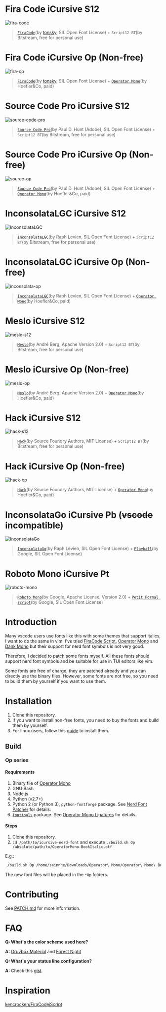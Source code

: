 # Fira Code iCursive S12

![fira-code](https://user-images.githubusercontent.com/37491630/72135806-3d44be80-337f-11ea-998c-85634fac6887.png)

> [`FiraCode`](https://github.com/ryanoasis/nerd-fonts/tree/master/patched-fonts/FiraCode)(by [tonsky](https://github.com/tonsky), SIL Open Font License) + `Script12 BT`(by Bitstream, free for personal use)

# Fira Code iCursive Op (Non-free)

![fira-op](https://user-images.githubusercontent.com/37491630/72212650-ccfd8080-34d7-11ea-8c38-cbe63a7cb417.png)

> [`FiraCode`](https://github.com/ryanoasis/nerd-fonts/tree/master/patched-fonts/FiraCode)(by [tonsky](https://github.com/tonsky), SIL Open Font License) + [`Operator Mono`](https://www.typography.com/fonts/operator/styles)(by Hoefler&Co, paid)

# Source Code Pro iCursive S12

![source-code-pro](https://user-images.githubusercontent.com/37491630/72135821-433a9f80-337f-11ea-9b0b-25ca175a00e3.png)

> [`Source Code Pro`](https://github.com/ryanoasis/nerd-fonts/tree/master/patched-fonts/SourceCodePro)(by Paul D. Hunt (Adobe), SIL Open Font License) + `Script12 BT`(by Bitstream, free for personal use)

# Source Code Pro iCursive Op (Non-free)

![source-op](https://user-images.githubusercontent.com/37491630/72212652-cff87100-34d7-11ea-8520-1d434bdae8d7.png)

> [`Source Code Pro`](https://github.com/ryanoasis/nerd-fonts/tree/master/patched-fonts/SourceCodePro)(by Paul D. Hunt (Adobe), SIL Open Font License) + [`Operator Mono`](https://www.typography.com/fonts/operator/styles)(by Hoefler&Co, paid)

# InconsolataLGC iCursive S12

![InconsolataLGC](https://user-images.githubusercontent.com/37491630/72135813-403faf00-337f-11ea-9ee9-bfffde894bc4.png)

> [`InconsolataLGC`](https://github.com/ryanoasis/nerd-fonts/tree/master/patched-fonts/InconsolataLGC)(by Raph Levien, SIL Open Font License) + `Script12 BT`(by Bitstream, free for personal use)

# InconsolataLGC iCursive Op (Non-free)

![inconsolata-op](https://user-images.githubusercontent.com/37491630/72212651-ce2ead80-34d7-11ea-803e-5b0a384aa98e.png)

> [`InconsolataLGC`](https://github.com/ryanoasis/nerd-fonts/tree/master/patched-fonts/InconsolataLGC)(by Raph Levien, SIL Open Font License) + [`Operator Mono`](https://www.typography.com/fonts/operator/styles)(by Hoefler&Co, paid)

# Meslo iCursive S12

![meslo-s12](https://user-images.githubusercontent.com/37491630/74113945-389e4080-4b9f-11ea-9513-5560e2406f9b.png)

> [`Meslo`](https://github.com/andreberg/Meslo-Font)(by André Berg, Apache Version 2.0) + `Script12 BT`(by Bitstream, free for personal use)

# Meslo iCursive Op (Non-free)

![meslo-op](https://user-images.githubusercontent.com/37491630/74113943-376d1380-4b9f-11ea-9563-c5d1cb3ebe85.png)

> [`Meslo`](https://github.com/andreberg/Meslo-Font)(by André Berg, Apache Version 2.0) + [`Operator Mono`](https://www.typography.com/fonts/operator/styles)(by Hoefler&Co, paid)

# Hack iCursive S12

![hack-s12](https://user-images.githubusercontent.com/37491630/74114336-743a0a00-4ba1-11ea-8394-7dd203d39f87.png)

> [`Hack`](https://github.com/source-foundry/Hack)(by Source Foundry Authors, MIT License) + `Script12 BT`(by Bitstream, free for personal use)

# Hack iCursive Op (Non-free)

![hack-op](https://user-images.githubusercontent.com/37491630/74114335-7308dd00-4ba1-11ea-8f8b-e810e010f6b2.png)

> [`Hack`](https://github.com/source-foundry/Hack)(by Source Foundry Authors, MIT License) + [`Operator Mono`](https://www.typography.com/fonts/operator/styles)(by Hoefler&Co, paid)

# InconsolataGo iCursive Pb (~~vscode~~ incompatible)

![InconsolataGo](https://user-images.githubusercontent.com/37491630/72135810-3e75eb80-337f-11ea-9c15-ed6967d9889b.png)

> [`InconsolataGo`](https://github.com/ryanoasis/nerd-fonts/tree/master/patched-fonts/InconsolataGo)(by Raph Levien, SIL Open Font License) + [`Playball`](https://fonts.google.com/specimen/Playball)(by Google, SIL Open Font License)

# Roboto Mono iCursive Pt

![roboto-mono](https://user-images.githubusercontent.com/37491630/72135816-4170dc00-337f-11ea-98ff-7ffe3e0b10b3.png)

> [`Roboto Mono`](https://github.com/ryanoasis/nerd-fonts/tree/master/patched-fonts/RobotoMono)(by Google, Apache License, Version 2.0) + [`Petit Formal Script`](https://fonts.google.com/specimen/Petit+Formal+Script)(by Google, SIL Open Font License)

# Introduction

Many vscode users use fonts like this with some themes that support italics, I want to do the same in vim. I've tried [FiraCodeiScript](https://github.com/kencrocken/FiraCodeiScript), [Operator Mono](https://www.typography.com/fonts/operator/styles) and [Dank Mono](https://dank.sh/) but their support for nerd font symbols is not very good.

Therefore, I decided to patch some fonts myself. All these fonts should support nerd font symbols and be suitable for use in TUI editors like vim.

Some fonts are free of charge, they are patched already and you can directly use the binary files. However, some fonts are not free, so you need to build them by yourself if you want to use them.

# Installation

1. Clone this repository.
2. If you want to install non-free fonts, you need to buy the fonts and build them by yourself.
2. For linux users, follow this [guide](https://wiki.archlinux.org/index.php/Fonts#Manual_installation) to install them.

## Build

### Op series

#### Requirements

1. Binary file of [Operator Mono](https://www.typography.com/fonts/operator/styles)
2. GNU Bash
3. Node.js
4. Python (v2.7+)
5. Python 2 (or Python 3), `python-fontforge` package. See [Nerd Font Patcher](https://github.com/ryanoasis/nerd-fonts/#font-patcher) for details.
6. [`fonttools`](https://github.com/fonttools/fonttools) package. See [Operator Mono Ligatures](https://github.com/kiliman/operator-mono-lig#prerequisites) for details.

#### Steps

1. Clone this repository.
2. `cd /path/to/icursive-nerd-font` and execute `./build.sh Op /absolute/path/to/OperatorMono-BookItalic.otf`

E.g.:

```sh
./build.sh Op /home/sainnhe/Downloads/Operator\ Mono/Operator\ Mono\ Book\ Italic.otf
```

The new font files will be placed in the `*Op` folders.

# Contributing

See [PATCH.md](./PATCH.md) for more information.

# FAQ

**Q: What's the color scheme used here?**

**A:** [Gruvbox Material](https://github.com/sainnhe/gruvbox-material) and [Forest Night](https://github.com/sainnhe/vim-color-forest-night)

**Q: What's your status line configuration?**

**A:** Check this [gist](https://gist.github.com/sainnhe/b8240bc047313fd6185bb8052df5a8fb).

# Inspiration

[kencrocken/FiraCodeiScript](https://github.com/kencrocken/FiraCodeiScript)
